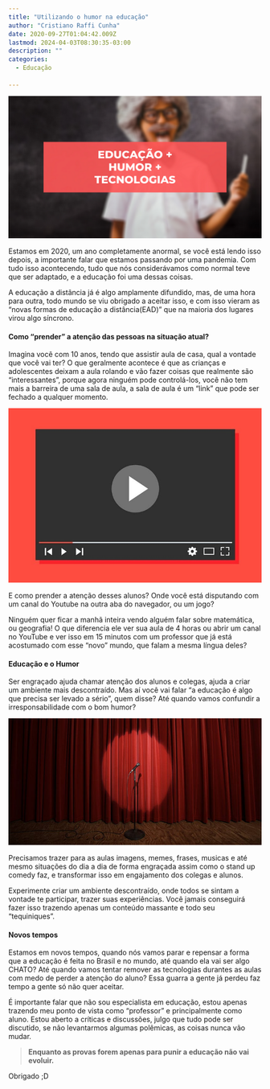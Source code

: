 ```yaml
---
title: "Utilizando o humor na educação"
author: "Cristiano Raffi Cunha"
date: 2020-09-27T01:04:42.009Z
lastmod: 2024-04-03T08:30:35-03:00
description: ""
categories:
  - Educação

---
```


![](./images/2020-09-27_utilizando-o-humor-na-educação_0.png#center)

Estamos em 2020, um ano completamente anormal, se você está lendo isso depois, a importante falar que estamos passando por uma pandemia. Com tudo isso acontecendo, tudo que nós considerávamos como normal teve que ser adaptado, e a educação foi uma dessas coisas.

A educação a distância já é algo amplamente difundido, mas, de uma hora para outra, todo mundo se viu obrigado a aceitar isso, e com isso vieram as “novas formas de educação a distância(EAD)” que na maioria dos lugares virou algo síncrono.

#### Como “prender” a atenção das pessoas na situação atual?

Imagina você com 10 anos, tendo que assistir aula de casa, qual a vontade que você vai ter?
O que geralmente acontece é que as crianças e adolescentes deixam a aula rolando e vão fazer coisas que realmente são “interessantes”, porque agora ninguém pode controlá-los, você não tem mais a barreira de uma sala de aula, a sala de aula é um “link” que pode ser fechado a qualquer momento.

![](./images/2020-09-27_utilizando-o-humor-na-educação_1.jpg#center)

E como prender a atenção desses alunos? Onde você está disputando com um canal do Youtube na outra aba do navegador, ou um jogo?

Ninguém quer ficar a manhã inteira vendo alguém falar sobre matemática, ou geografia! O que diferencia ele ver sua aula de 4 horas ou abrir um canal no YouTube e ver isso em 15 minutos com um professor que já está acostumado com esse “novo” mundo, que falam a mesma língua deles?

#### Educação e o Humor

Ser engraçado ajuda chamar atenção dos alunos e colegas, ajuda a criar um ambiente mais descontraído. Mas aí você vai falar “a educação é algo que precisa ser levado a sério”, quem disse? Até quando vamos confundir a irresponsabilidade com o bom humor?

![](./images/2020-09-27_utilizando-o-humor-na-educação_2.jpg#center)

Precisamos trazer para as aulas imagens, memes, frases, musicas e até mesmo situações do dia a dia de forma engraçada assim como o stand up comedy faz, e transformar isso em engajamento dos colegas e alunos.

Experimente criar um ambiente descontraído, onde todos se sintam a vontade te participar, trazer suas experiências. Você jamais conseguirá fazer isso trazendo apenas um conteúdo massante e todo seu “tequiniques”.

#### Novos tempos

Estamos em novos tempos, quando nós vamos parar e repensar a forma que a educação é feita no Brasil e no mundo, até quando ela vai ser algo CHATO? Até quando vamos tentar remover as tecnologias durantes as aulas com medo de perder a atenção do aluno? Essa guarra a gente já perdeu faz tempo a gente só não quer aceitar.

É importante falar que não sou especialista em educação, estou apenas trazendo meu ponto de vista como “professor” e principalmente como aluno. Estou aberto a críticas e discussões, julgo que tudo pode ser discutido, se não levantarmos algumas polêmicas, as coisas nunca vão mudar.

> **Enquanto as provas forem apenas para punir a educação não vai evoluir.**

Obrigado ;D